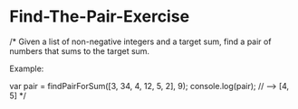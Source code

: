 # Find-The-Pair-Exercise
/*
Given a list of non-negative integers and a target sum, find a pair of numbers that sums to the target sum.

Example:

var pair = findPairForSum([3, 34, 4, 12, 5, 2], 9);
console.log(pair); // --> [4, 5]
*/
